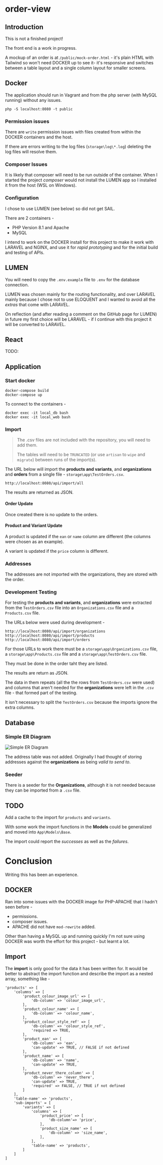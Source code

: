 # order-view

## Introduction

This is not a finished project!

The front end is a work in progress.

A mockup of an order is at `/public/mock-order.html` - it's plain HTML with Tailwind so won't need DOCKER up to see it- it's responsive and switches between a table layout and a single column layout for smaller screens.

## Docker

The application should run in Vagrant and from the php server (with MySQL running) without any issues.

```
php -S localhost:8080 -t public
```

### Permission issues

There are `write` permission issues with files created from within the DOCKER containers and the host.

If there are errors writing to the log files (`storage\log\*.log`) deleting the log files will resolve them.

### Composer Issues

It is likely that composer will need to be run outside of the container. When I started the project _composer_ would not install the LUMEN app so I installed it from the host (WSL on Windows).

### Configuration

I chose to use LUMEN (see below) so did not get SAIL.

There are 2 containers -

- PHP Version 8.1 and Apache
- MySQL

I intend to work on the DOCKER install for this project to make it work with LARAVEL and NGINX, and use it for _rapid prototyping_ and for the initial build and testing of APIs.

## LUMEN

You will need to copy the `.env.example` file to `.env` for the database connection.

LUMEN was chosen mainly for the routing functionality, and over LARAVEL mainly because I chose not to use ELOQUENT and I wanted to avoid all the _extras_ that come with LARAVEL.

On reflection (and after reading a comment on the GitHub page for LUMEN) in future my first choice will be LARAVEL - if I continue with this project it will be converted to LARAVEL.

## React

TODO:

## Application

### Start docker

```
docker-compose build
docker-compose up
```

To connect to the containers -

```
docker exec -it local_db bash
docker exec -it local_web bash
```

### Import

> The .csv files are not included with the repository, you will need to add them.
>
> The tables will need to be `TRUNCATED` (or use `artisan` to `wipe` and `migrate`) between runs of the import(s).

The URL below will import the **products and variants**, and **organizations** and **orders** from a single file - `storage\app\TestOrders.csv`.

```
http://localhost:8080/api/import/all
```

The results are returned as JSON.

#### Order Update
Once created there is no update to the orders.

#### Product and Variant Update

A product is updated if the `ean` or `name` column are different (the columns were chosen as an example).

A variant is updated if the `price` column is different.

### Addresses

The addresses are not imported with the organizations, they are stored with the order.

### Development Testing

For testing the **products and variants**, and **organizations** were extracted from the `TestOrders.csv` file into an `Organizations.csv` file and a `Products.csv` file.

The URLs below were used during development -

```
http://localhost:8080/api/import/organizations
http://localhost:8080/api/import/products
http://localhost:8080/api/import/orders
```

For those URLs to work there must be a `storage\app\Organizations.csv` file, a `storage\app\Products.csv` file and a `storage\app\TestOrders.csv` file.

They must be done in the order taht they are listed.

The results are return as JSON.

The data in them repeats (all the the rows from `TestOrders.csv` were used) and  columns that aren't needed for the **organizations** were left in the `.csv` file - that formed part of the testing.

It isn't necessary to split the `TestOrders.csv` because the imports ignore the extra columns.

## Database

### Simple ER Diagram

![Simple ER Diagram](er.svg "Simple ER Diagram")

The address table was not added. Originally I had thought of storing addresses against the **organizations** as being _valid to send to_.

### Seeder

There is a seeder for the **Organizations**, although it is not needed because they can be imported from a `.csv` file.

## TODO

Add a cache to the import for `products` and `variants`.

With some work the import functions in the **Models** could be generalized and moved into `App\Models\Base`.

The import could report the *successes* as well as the *failures*.

# Conclusion

Writing this has been an experience.

## DOCKER

Ran into some issues with the DOCKER image for PHP-APACHE that I hadn't seen before -

- permissions.
- composer issues.
- APACHE did not have `mod-rewrite` added.

Other than having a MySQL up and running quickly I'm not sure using DOCKER was worth the effort for this project - but learnt a lot.
## Import

The **import** is only good for the data it has been written for. It would be better to abstract the import function and describe the import as a nested array, something like -

```
'products' => [
    'columns' => [
        'product_colour_image_url' => [
            'db-column' => 'colour_image_url',
        ],
        'product_colour_name' => [
            'db-column' => 'colour_name',
        ],
        'product_colour_style_ref' => [
            'db-column' => 'colour_style_ref',
            'required => TRUE,
        ],
        'product_ean' => [
            'db-column' => 'ean',
            'can-update' => TRUE, // FALSE if not defined
        ],
        'product_name' => [
            'db-column' => 'name',
            'can-update' => TRUE,
        ],
        'product_never_there_column' => [
            'db-column' => 'never_there',
            'can-update' => TRUE,
            'required' => FALSE, // TRUE if not defined
        ]
    ],
    'table-name' => 'products',
    'sub-imports' = [
        'variants' => [
            'columns' => [
                'product_price' => [
                    'db-column'=> 'price',
                ],
                'product_size_name' => [
                    'db-column' => 'size_name',
                ],
            ],
            'table-name' => 'products',
        ]
    ]
]
```
